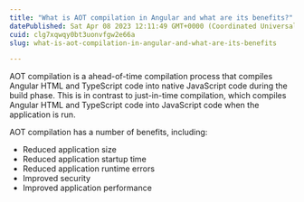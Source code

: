 ```yaml
---
title: "What is AOT compilation in Angular and what are its benefits?"
datePublished: Sat Apr 08 2023 12:11:49 GMT+0000 (Coordinated Universal Time)
cuid: clg7xqwqy0bt3uonvfgw2e66a
slug: what-is-aot-compilation-in-angular-and-what-are-its-benefits

---
```


AOT compilation is a ahead-of-time compilation process that compiles Angular HTML and TypeScript code into native JavaScript code during the build phase. This is in contrast to just-in-time compilation, which compiles Angular HTML and TypeScript code into JavaScript code when the application is run.

AOT compilation has a number of benefits, including:

- Reduced application size
- Reduced application startup time
- Reduced application runtime errors
- Improved security
- Improved application performance